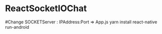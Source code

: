 # ReactSocketIOChat
#Change SOCKETServer : IPAddress:Port => App.js
yarn install 
react-native run-android
